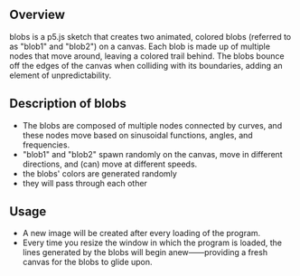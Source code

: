 Overview
--------
blobs is a p5.js sketch that creates two animated, colored blobs (referred to as "blob1" and "blob2") on a canvas. Each blob is made up of multiple nodes that move around, leaving a colored trail behind. The blobs bounce off the edges of the canvas when colliding with its boundaries, adding an element of unpredictability.

  Description of blobs
  --------------------
  - The blobs are composed of multiple nodes connected by curves, and these nodes move based on sinusoidal functions, angles, and frequencies.
  - "blob1" and "blob2" spawn randomly on the canvas, move in different directions, and (can) move at different speeds. 
  - the blobs' colors are generated randomly
  - they will pass through each other


Usage
-----
- A new image will be created after every loading of the program.
- Every time you resize the window in which the program is loaded, the lines generated by the blobs will begin anew——providing a fresh canvas for the blobs to glide upon.
